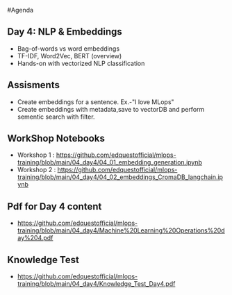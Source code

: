 #Agenda


## Day 4: NLP & Embeddings
 - Bag-of-words vs word embeddings
 - TF-IDF, Word2Vec, BERT (overview)
 - Hands-on with vectorized NLP classification

## Assisments 
 - Create embeddings for a sentence. Ex.-"I love MLops"
 - Create embeddings with metadata,save to vectorDB and perform sementic search with filter.

## WorkShop Notebooks
 - Workshop 1 : https://github.com/edquestofficial/mlops-training/blob/main/04_day4/04_01_embedding_generation.ipynb
 - Workshop 2 : https://github.com/edquestofficial/mlops-training/blob/main/04_day4/04_02_embeddings_CromaDB_langchain.ipynb

## Pdf for Day 4 content 
 - https://github.com/edquestofficial/mlops-training/blob/main/04_day4/Machine%20Learning%20Operations%20day%204.pdf

## Knowledge Test
 - https://github.com/edquestofficial/mlops-training/blob/main/04_day4/Knowledge_Test_Day4.pdf
